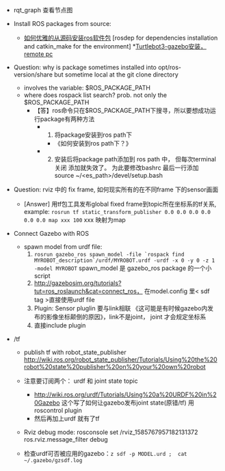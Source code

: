 * rqt_graph 查看节点图
* Install ROS packages from source:
    * [如何优雅的从源码安装ros软件包](https://blog.csdn.net/bluewhalerobot/article/details/88908320) [rosdep for dependencies installation and catkin_make for the environment]
*[Turtlebot3-gazebo安装，remote pc](http://emanual.robotis.com/docs/en/platform/turtlebot3/pc_setup/#install-dependent-packages)

* Question: why is package sometimes installed into opt/ros-version/share but sometime local at the git clone directory
    * involves the variable: $ROS_PACKAGE_PATH
    * where does rospack list search? prob. not only the $ROS_PACKAGE_PATH
        * 【答】ros命令只在$ROS_PACKAGE_PATH下搜寻，所以要想成功运行package有两种方法
            * 1. 将package安装到ros path下
                * 《如何安装到ros path下？》
            * 2. 安装后将package path添加到 ros path 中， 但每次terminal 关闭 添加就失效了。 为此要修改bashrc 最后一行添加 source ~/<es_path>/devel/setup.bash

* Question: rviz 中的 fix frame, 如何现实所有的在不同frame 下的sensor画面
    * [Answer] 用tf包工具发布global fixed frame到topic所在坐标系的tf关系, example:
    `rosrun tf static_transform_publisher 0.0 0.0 0.0 0.0 0.0 0.0 map xxx 100` xxx 映射为map
        
 * Connect Gazebo with ROS
   * spawn model from urdf file: 
      1. ```rosrun gazebo_ros spawn_model -file `rospack find MYROBOT_description`/urdf/MYROBOT.urdf -urdf -x 0 -y 0 -z 1 -model MYROBOT``` spawn_model 是 gazebo_ros package 的一个小 script
      2. http://gazebosim.org/tutorials?tut=ros_roslaunch&cat=connect_ros， 在model.config 里< sdf tag >直接使用urdf file
      3. Plugin: Sensor pluglin 要与link相联 《这可能是有时候gazebo内发布的影像坐标颠倒的原因》，link不是joint， joint 才会规定坐标系
      4. 直接include plugin 
      
* /tf
   * publish tf with robot_state_publisher http://wiki.ros.org/robot_state_publisher/Tutorials/Using%20the%20robot%20state%20publisher%20on%20your%20own%20robot
   * 注意要订阅两个： urdf 和 joint state topic
      * http://wiki.ros.org/urdf/Tutorials/Using%20a%20URDF%20in%20Gazebo 这个写了如何让gazebo发布joint state(原错/tf) 用roscontrol plugin
      * 然后再加上urdf 就有了tf
  * Rviz debug mode: rosconsole set /rviz_1585767957182131372 ros.rviz.message_filter debug
   
   * 检查urdf可否被应用的gazebo：```z sdf -p MODEL.urd ;  cat ~/.gazebo/gzsdf.log ```
      


